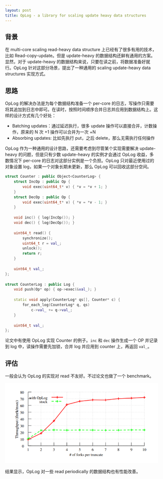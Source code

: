 ```yaml
---
layout: post
title: OpLog - a library for scaling update heavy data structures
---
```


## 背景

在 multi-core scaling read-heavy data structure 上已经有了很多有用的技术，比如 Read-copy-update。但是 update-heavy 的数据结构还鲜有通用的方案。显然，对于 update-heavy 的数据结构来说，只要在读之前，将数据准备好就行。OpLog 针对这部分场景，提出了一种通用的 scaling update-heavy data structures 实现方式。

## 思路

OpLog 的解决办法是为每个数据结构准备一个 per-core 的日志，写操作只需要将其追加到日志中即可。在读时，按照时间顺序合并日志并应用到数据结构上。这样的设计方式有几个好处：

- Batching updates：通过延迟执行，很多 update 操作可以直接合并，计数操作，原来的 N 次 +1 操作可以合并为一次 +N
- Absorbing updates: 比如先执行 put，之后 delete，那么无需执行任何操作

OpLog 作为一种通用的设计思路，还需要考虑到尽管某个实现需要解决 update-heavy 的问题，但是只有少数 update-heavy 的实例才会通过 OpLog 收益，多数情况下 per-core 的日志对这部分实例是一个负担。OpLog 只对最近使用过的对象设置 log，如果一个对象长期未更新，那么 OpLog 可以回收这部分空间。

```c++
struct Counter : public Object<CounterLog> {
    struct IncOp : public Op {
        void exec(uint64_t* v) { *v = *v + 1; }
    }
    struct DecOp : public Op {
        void exec(uint64_t* v) { *v = *v - 1; }
    }

    void inc() { log(IncOp()); }
    void dec() { log(DecOp()); }

    uint64_t read() {
        synchronize();
        uint64_t r = val_;
        unlock();
        return r;
    }

    uint64_t val_;
};

struct CounterLog : public Log {
    void push(Op* op) { op->exec(&val_); }

    static void apply(CounterLog* qs[], Counter* c) {
        for_each_log(CounterLog* q, qs)
            c->val_ += q->val_;
    }

    uint64_t val_;
};
```

论文中有使用 OpLog 实现 Counter 的例子。`inc` 和 `dec` 操作生成一个 OP 并记录到 log 中，读操作需要先加锁，合并 log 并应用到 counter 上，再返回 `val_`。

## 评估

一般会认为 OpLog 的实现对 read 不友好。不过论文也做了一个 benchmark。

![Figure 1 fork-turncate](/uploads/images/2022/OpLog-update-heavy-data-structures.png)

结果显示，OpLog 对一些 read periodically 的数据结构也有性能改善。
